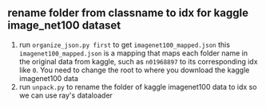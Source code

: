 

## rename folder from classname to idx for kaggle image_net100 dataset

1. run `organize_json.py first` to get `imagenet100_mapped.json`
this `imagenet100_mapped.json` is a mapping that maps each folder name in the original data from kaggle, such as `n01968897` to its corresponding idx like `0`. You need to change the root to 
where you download the kaggle imagenet100 data
2. run `unpack.py` to rename the folder of kaggle imagenet100 data to idx so we can use ray's dataloader

